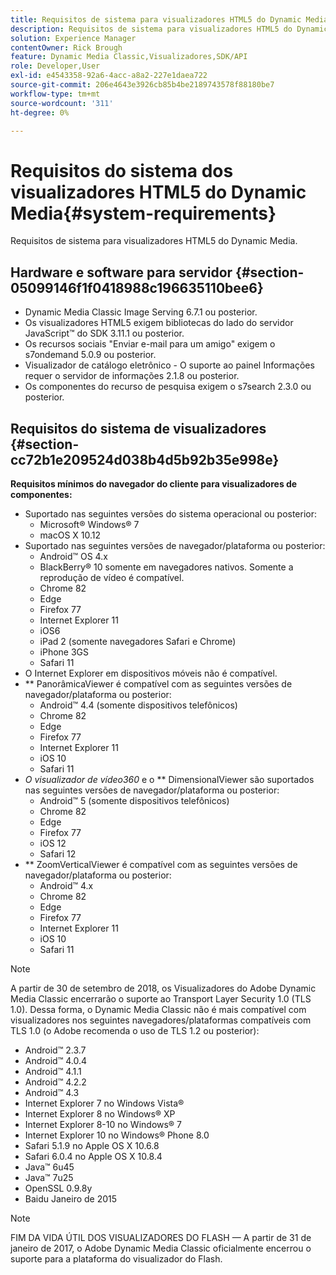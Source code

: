 ```yaml
---
title: Requisitos de sistema para visualizadores HTML5 do Dynamic Media
description: Requisitos de sistema para visualizadores HTML5 do Dynamic Media.
solution: Experience Manager
contentOwner: Rick Brough
feature: Dynamic Media Classic,Visualizadores,SDK/API
role: Developer,User
exl-id: e4543358-92a6-4acc-a8a2-227e1daea722
source-git-commit: 206e4643e3926cb85b4be2189743578f88180be7
workflow-type: tm+mt
source-wordcount: '311'
ht-degree: 0%

---
```


# Requisitos do sistema dos visualizadores HTML5 do Dynamic Media{#system-requirements}

Requisitos de sistema para visualizadores HTML5 do Dynamic Media.

<!-- Updated April 06, 2021 from https://wiki.corp.adobe.com/pages/viewpage.action?spaceKey=scene7qa&title=s7Viewers%2C+S7SDK%2C+S7OnDemand+Release+Notes - Contact is Sasha -->

## Hardware e software para servidor {#section-05099146f1f0418988c196635110bee6}

* Dynamic Media Classic Image Serving 6.7.1 ou posterior.
* Os visualizadores HTML5 exigem bibliotecas do lado do servidor JavaScript™ do SDK 3.11.1 ou posterior.
* Os recursos sociais &quot;Enviar e-mail para um amigo&quot; exigem o s7ondemand 5.0.9 ou posterior.
* Visualizador de catálogo eletrônico - O suporte ao painel Informações requer o servidor de informações 2.1.8 ou posterior.
* Os componentes do recurso de pesquisa exigem o s7search 2.3.0 ou posterior.

## Requisitos do sistema de visualizadores {#section-cc72b1e209524d038b4d5b92b35e998e}

**Requisitos mínimos do navegador do cliente para visualizadores de componentes:**

* Suportado nas seguintes versões do sistema operacional ou posterior:
   * Microsoft® Windows® 7
   * macOS X 10.12
* Suportado nas seguintes versões de navegador/plataforma ou posterior:
   * Android™ OS 4.x
   * BlackBerry® 10 somente em navegadores nativos. Somente a reprodução de vídeo é compatível.
   * Chrome 82
   * Edge
   * Firefox 77
   * Internet Explorer 11
   * iOS6
   * iPad 2 (somente navegadores Safari e Chrome)
   * iPhone 3GS
   * Safari 11
* O Internet Explorer em dispositivos móveis não é compatível.
* ** PanorâmicaViewer é compatível com as seguintes versões de navegador/plataforma ou posterior:
   * Android™ 4.4 (somente dispositivos telefônicos)
   * Chrome 82
   * Edge
   * Firefox 77
   * Internet Explorer 11
   * iOS 10
   * Safari 11
* *O visualizador de vídeo360* e o  ** DimensionalViewer são suportados nas seguintes versões de navegador/plataforma ou posterior:
   * Android™ 5 (somente dispositivos telefônicos)
   * Chrome 82
   * Edge
   * Firefox 77
   * iOS 12
   * Safari 12
* ** ZoomVerticalViewer é compatível com as seguintes versões de navegador/plataforma ou posterior:
   * Android™ 4.x
   * Chrome 82
   * Edge
   * Firefox 77
   * Internet Explorer 11
   * iOS 10
   * Safari 11

>[!NOTE]
>
>A partir de 30 de setembro de 2018, os Visualizadores do Adobe Dynamic Media Classic encerrarão o suporte ao Transport Layer Security 1.0 (TLS 1.0). Dessa forma, o Dynamic Media Classic não é mais compatível com visualizadores nos seguintes navegadores/plataformas compatíveis com TLS 1.0 (o Adobe recomenda o uso de TLS 1.2 ou posterior):
>
> * Android™ 2.3.7
> * Android™ 4.0.4
> * Android™ 4.1.1
> * Android™ 4.2.2
> * Android™ 4.3
> * Internet Explorer 7 no Windows Vista®
> * Internet Explorer 8 no Windows® XP
> * Internet Explorer 8-10 no Windows® 7
> * Internet Explorer 10 no Windows® Phone 8.0
> * Safari 5.1.9 no Apple OS X 10.6.8
> * Safari 6.0.4 no Apple OS X 10.8.4
> * Java™ 6u45
> * Java™ 7u25
> * OpenSSL 0.9.8y
> * Baidu Janeiro de 2015


>[!NOTE]
>
>FIM DA VIDA ÚTIL DOS VISUALIZADORES DO FLASH — A partir de 31 de janeiro de 2017, o Adobe Dynamic Media Classic oficialmente encerrou o suporte para a plataforma do visualizador do Flash.
